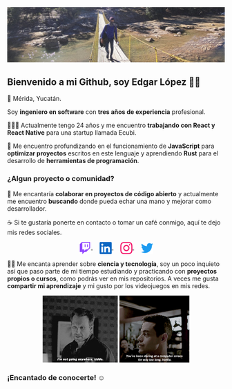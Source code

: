 <img src="./assets/banner.jpg" alt="edglo banner" />

## Bienvenido a mi Github, soy Edgar López 👋🏼

📌 Mérida, Yucatán.

Soy **ingeniero en software** con **tres años de experiencia** profesional.

👨🏻‍💻 Actualmente tengo 24 años y me encuentro **trabajando con React y React Native** para una startup llamada Ecubi.

📕 Me encuentro profundizando en el funcionamiento de **JavaScript** para **optimizar proyectos** escritos en este lenguaje y aprendiendo **Rust** para el desarrollo de **herramientas de programación**.

### ¿Algun proyecto o comunidad?
👀 Me encantaría **colaborar en proyectos de código abierto** y actualmente me encuentro **buscando** donde pueda echar una mano y mejorar como desarrollador.

☕️ Si te gustaría ponerte en contacto o tomar un café  conmigo, aquí te dejo mis redes sociales.

<p align="center">
<a href="https://www.twitch.tv/edglo" target="blank" style="margin: 0 8px;">
<img align="center" src="./assets/twitch.svg" alt="edglo" height="28px" width="28px" />
</a>
<a href="https://mx.linkedin.com/in/edglo" target="blank" style="margin: 0 8px;">
<img align="center" src="./assets/linkedin.svg" alt="edlgo" height="28px" width="28px" />
</a>
<a href="https://instagram.com/edglo98" target="blank" style="margin: 0 8px;">
<img align="center" src="./assets/instagram.svg" alt="edglo98" height="28px" width="28px" />
</a>
<a href="https://twitter.com/edglo98" target="blank" style="margin: 0 8px;">
<img align="center" src="./assets/twitter.svg" alt="edglo98" height="28px" width="28px" />
</a>
</p>


☝🏼 Me encanta aprender sobre **ciencia y tecnología**, soy un poco inquieto así que paso parte de mi tiempo estudiando y practicando con **proyectos propios o cursos**, como podrás ver en mis repositorios. A veces me gusta **compartir mi aprendizaje** y mi gusto por los videojuegos en mis redes.

<p align="center">
<img src="./assets/mrrobot.gif" alt="Mr Robot Edward Alderson GIF" height="155"/>
<img src="./assets/elliot.gif" alt="Mr Robot Elliott Alderson GIF" height="155"/>
</p>

### ¡Encantado de conocerte! ☺️

<!--

Here are some ideas to get you started:

- 🔭 I’m currently working on ...
- 🌱 I’m currently learning ...
- 👯 I’m looking to collaborate on ...
- 🤔 I’m looking for help with ...
- 💬 Ask me about ...
- 📫 How to reach me: ...
- 😄 Pronouns: ...
- ⚡ Fun fact: ...
-->
